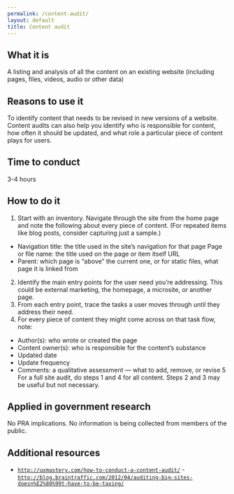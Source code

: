 ```yaml
---
permalink: /content-audit/
layout: default
title: Content audit
---
```


## What it is

A listing and analysis of all the content on an existing website (including pages, files, videos, audio or other data)


## Reasons to use it

To identify content that needs to be revised in new versions of a website. Content audits can also help you identify who is responsible for content, how often it should be updated, and what role a particular piece of content plays for users.


## Time to conduct

3-4 hours

## How to do it
1. Start with an inventory. Navigate through the site from the home page and note the following about every piece of content. (For repeated items like blog posts, consider capturing just a sample.)
 - Navigation title: the title used in the site’s navigation for that page
Page or file name: the title used on the page or item itself
URL
 - Parent: which page is “above” the current one, or for static files, what page it is linked from
2. Identify the main entry points for the user need you’re addressing. This could be external marketing, the homepage, a microsite, or another page.
3. From each entry point, trace the tasks a user moves through until they address their need.
4. For every piece of content they might come across on that task flow, note:
 - Author(s): who wrote or created the page
 - Content owner(s): who is responsible for the content’s substance
 - Updated date
 - Update frequency
 - Comments: a qualitative assessment — what to add, remove, or revise
5 For a full site audit, do steps 1 and 4 for all content. Steps 2 and 3 may be useful but not necessary.

## Applied in government research

No PRA implications. No information is being collected from members of the public.

## Additional resources
- [`http://uxmastery.com/how-to-conduct-a-content-audit/`](http://uxmastery.com/how-to-conduct-a-content-audit/)
-[`http://blog.braintraffic.com/2012/04/auditing-big-sites-doesn%E2%80%99t-have-to-be-taxing/`](http://blog.braintraffic.com/2012/04/auditing-big-sites-doesn%E2%80%99t-have-to-be-taxing/)
